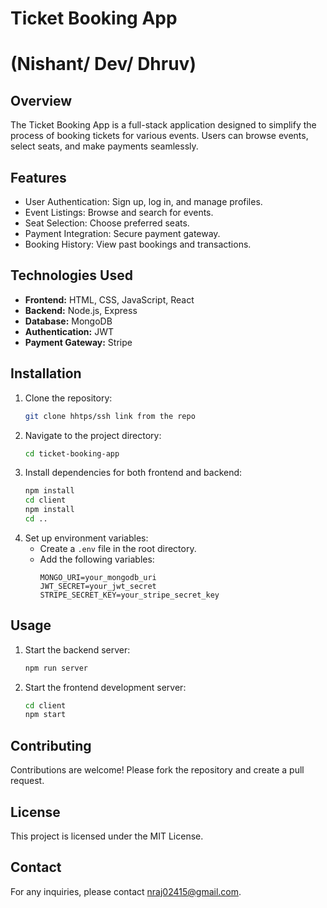 # Ticket Booking App

# (Nishant/ Dev/ Dhruv)

## Overview

The Ticket Booking App is a full-stack application designed to simplify the process of booking tickets for various events. Users can browse events, select seats, and make payments seamlessly.

## Features

- User Authentication: Sign up, log in, and manage profiles.
- Event Listings: Browse and search for events.
- Seat Selection: Choose preferred seats.
- Payment Integration: Secure payment gateway.
- Booking History: View past bookings and transactions.

## Technologies Used

- **Frontend:** HTML, CSS, JavaScript, React
- **Backend:** Node.js, Express
- **Database:** MongoDB
- **Authentication:** JWT
- **Payment Gateway:** Stripe

## Installation

1. Clone the repository:
   ```bash
   git clone hhtps/ssh link from the repo
   ```
2. Navigate to the project directory:
   ```bash
   cd ticket-booking-app
   ```
3. Install dependencies for both frontend and backend:
   ```bash
   npm install
   cd client
   npm install
   cd ..
   ```
4. Set up environment variables:
   - Create a `.env` file in the root directory.
   - Add the following variables:
     ```
     MONGO_URI=your_mongodb_uri
     JWT_SECRET=your_jwt_secret
     STRIPE_SECRET_KEY=your_stripe_secret_key
     ```

## Usage

1. Start the backend server:
   ```bash
   npm run server
   ```
2. Start the frontend development server:
   ```bash
   cd client
   npm start
   ```

## Contributing

Contributions are welcome! Please fork the repository and create a pull request.

## License

This project is licensed under the MIT License.

## Contact

For any inquiries, please contact nraj02415@gmail.com.
